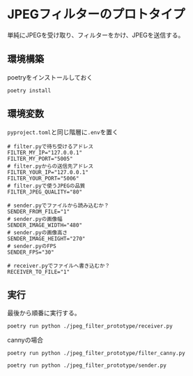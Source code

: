 # JPEGフィルターのプロトタイプ
単純にJPEGを受け取り、フィルターをかけ、JPEGを送信する。

## 環境構築
poetryをインストールしておく

```
poetry install
```

## 環境変数

`pyproject.toml`と同じ階層に`.env`を置く

```
# filter.pyで待ち受けるアドレス
FILTER_MY_IP="127.0.0.1"
FILTER_MY_PORT="5005"
# filter.pyからの送信先アドレス
FILTER_YOUR_IP="127.0.0.1"
FILTER_YOUR_PORT="5006"
# filter.pyで使うJPEGの品質
FILTER_JPEG_QUALITY="80"

# sender.pyでファイルから読み込むか？
SENDER_FROM_FILE="1"
# sender.pyの画像幅
SENDER_IMAGE_WIDTH="480"
# sender.pyの画像高さ
SENDER_IMAGE_HEIGHT="270"
# sender.pyのFPS
SENDER_FPS="30"

# receiver.pyでファイルへ書き込むか？
RECEIVER_TO_FILE="1"

```

## 実行

最後から順番に実行する。

```
poetry run python ./jpeg_filter_prototype/receiver.py
```

cannyの場合
```
poetry run python ./jpeg_filter_prototype/filter_canny.py
```

```
poetry run python ./jpeg_filter_prototype/sender.py
```
